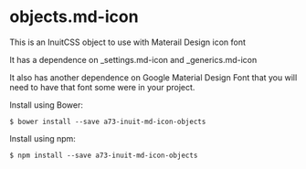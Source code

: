 # objects.md-icon

This is an InuitCSS object to use with  Materail Design icon font

It has a dependence on _settings.md-icon and _generics.md-icon 
 
It also has another dependence on Google Material Design Font that you
will need to have that font some were in your project.


Install using Bower:

    $ bower install --save a73-inuit-md-icon-objects

Install using npm:

    $ npm install --save a73-inuit-md-icon-objects

